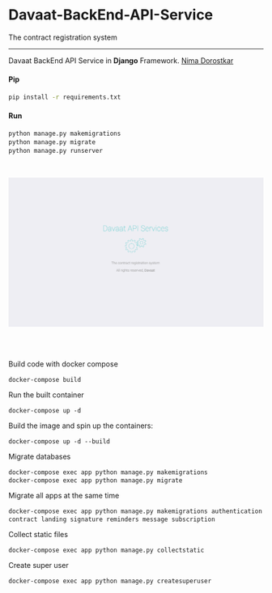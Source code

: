 # Davaat-BackEnd-API-Service
The contract registration system
<hr>


Davaat BackEnd API Service in **Django** Framework. [Nima Dorostkar](https://nimadorostkar.com/)

#### Pip
```bash
pip install -r requirements.txt

```

#### Run
```bash
python manage.py makemigrations
python manage.py migrate
python manage.py runserver

```

<br>

![davaat](https://github.com/davaat/Davaat-BackEnd-API-Service/blob/main/Screenshot.png)


<br><br>



Build code with docker compose
```
docker-compose build
```

Run the built container
```
docker-compose up -d
```



Build the image and spin up the containers:
```
docker-compose up -d --build
```



Migrate databases
```
docker-compose exec app python manage.py makemigrations
docker-compose exec app python manage.py migrate
```


Migrate all apps at the same time
```
docker-compose exec app python manage.py makemigrations authentication contract landing signature reminders message subscription
```




Collect static files
```
docker-compose exec app python manage.py collectstatic
```



Create super user
```
docker-compose exec app python manage.py createsuperuser
```


